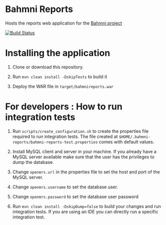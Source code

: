 # Bahmni Reports

Hosts the reports web application for the [Bahmni project](http://www.bahmni.org/)

[![Build Status](https://travis-ci.org/Bahmni/bahmni-reports.svg?branch=master)](https://travis-ci.org/Bahmni/bahmni-reports)

# Installing the application

1. Clone or download this repository.

2. Run `mvn clean install -DskipTests` to build it

3. Deploy the WAR file in `target/bahmnireports.war`

# For developers : How to run integration tests

1. Run `scripts/create_configuration.sh` to create the properties file required to run integration tests. The file created at `$HOME/.bahmni-reports/bahmni-reports-test.properties` comes with default values.

3. Install MySQL client and server in your machine. If you already have a MySQL server available make sure that the user has the privileges to dump the database.

4. Change `openmrs.url` in the properties file to set the host and port of the MySQL server.

5. Change `openmrs.username` to set the database user.

6. Change `openmrs.password` to set the database user password

7. Run `mvn clean install -DskipDump=false` to build your changes and run integration tests. If you are using an IDE you can directly run a specific integration test.
